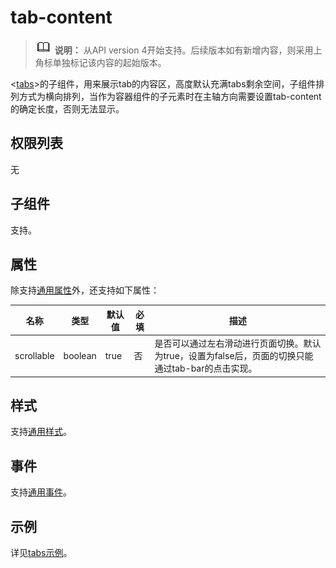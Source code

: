 # tab-content

> ![icon-note.gif](public_sys-resources/icon-note.gif) **说明：**
> 从API version 4开始支持。后续版本如有新增内容，则采用上角标单独标记该内容的起始版本。

&lt;[tabs](../arkui-js/js-components-container-tabs.md)&gt;的子组件，用来展示tab的内容区，高度默认充满tabs剩余空间，子组件排列方式为横向排列，当作为容器组件的子元素时在主轴方向需要设置tab-content的确定长度，否则无法显示。

## 权限列表

无


## 子组件

支持。


## 属性

除支持[通用属性](../arkui-js/js-components-common-attributes.md)外，还支持如下属性：

| 名称 | 类型 | 默认值 | 必填 | 描述 |
| -------- | -------- | -------- | -------- | -------- |
| scrollable | boolean | true | 否 | 是否可以通过左右滑动进行页面切换。默认为true，设置为false后，页面的切换只能通过tab-bar的点击实现。 |


## 样式

支持[通用样式](../arkui-js/js-components-common-styles.md)。


## 事件

支持[通用事件](../arkui-js/js-components-common-events.md)。


## 示例

详见[tabs示例](../arkui-js/js-components-container-tabs.md#示例)。
